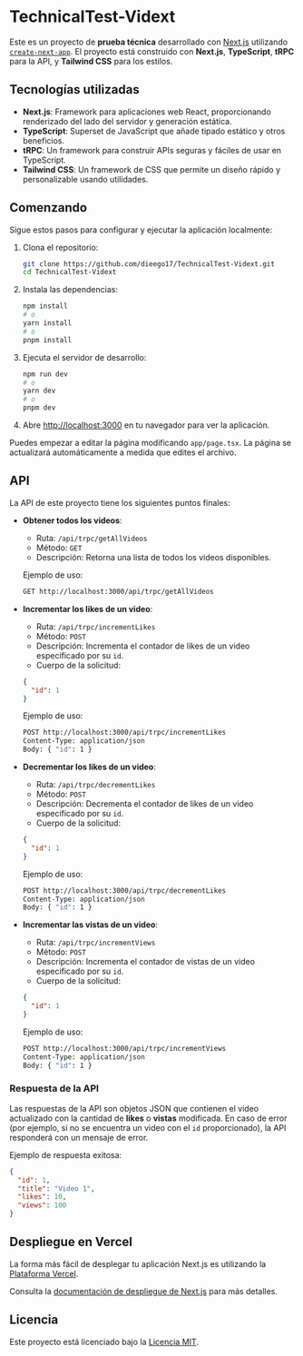 # TechnicalTest-Vidext

Este es un proyecto de **prueba técnica** desarrollado con [Next.js](https://nextjs.org) utilizando [`create-next-app`](https://nextjs.org/docs/app/api-reference/cli/create-next-app). El proyecto está construido con **Next.js**, **TypeScript**, **tRPC** para la API, y **Tailwind CSS** para los estilos.

## Tecnologías utilizadas

- **Next.js**: Framework para aplicaciones web React, proporcionando renderizado del lado del servidor y generación estática.
- **TypeScript**: Superset de JavaScript que añade tipado estático y otros beneficios.
- **tRPC**: Un framework para construir APIs seguras y fáciles de usar en TypeScript.
- **Tailwind CSS**: Un framework de CSS que permite un diseño rápido y personalizable usando utilidades.

## Comenzando

Sigue estos pasos para configurar y ejecutar la aplicación localmente:

1. Clona el repositorio:
   ```bash
   git clone https://github.com/dieego17/TechnicalTest-Vidext.git
   cd TechnicalTest-Vidext
   ```

2. Instala las dependencias:
   ```bash
   npm install
   # o
   yarn install
   # o
   pnpm install
   ```

3. Ejecuta el servidor de desarrollo:
   ```bash
   npm run dev
   # o
   yarn dev
   # o
   pnpm dev
   ```

4. Abre [http://localhost:3000](http://localhost:3000) en tu navegador para ver la aplicación.

Puedes empezar a editar la página modificando `app/page.tsx`. La página se actualizará automáticamente a medida que edites el archivo.

## API

La API de este proyecto tiene los siguientes puntos finales:

- **Obtener todos los videos**:
  - Ruta: `/api/trpc/getAllVideos`
  - Método: `GET`
  - Descripción: Retorna una lista de todos los videos disponibles.
  
  Ejemplo de uso:
  ```bash
  GET http://localhost:3000/api/trpc/getAllVideos
  ```

- **Incrementar los likes de un video**:
  - Ruta: `/api/trpc/incrementLikes`
  - Método: `POST`
  - Descripción: Incrementa el contador de likes de un video especificado por su `id`.
  - Cuerpo de la solicitud:
  ```json
  {
    "id": 1
  }
  ```

  Ejemplo de uso:
  ```bash
  POST http://localhost:3000/api/trpc/incrementLikes
  Content-Type: application/json
  Body: { "id": 1 }
  ```

- **Decrementar los likes de un video**:
  - Ruta: `/api/trpc/decrementLikes`
  - Método: `POST`
  - Descripción: Decrementa el contador de likes de un video especificado por su `id`.
  - Cuerpo de la solicitud:
  ```json
  {
    "id": 1
  }
  ```

  Ejemplo de uso:
  ```bash
  POST http://localhost:3000/api/trpc/decrementLikes
  Content-Type: application/json
  Body: { "id": 1 }
  ```

- **Incrementar las vistas de un video**:
  - Ruta: `/api/trpc/incrementViews`
  - Método: `POST`
  - Descripción: Incrementa el contador de vistas de un video especificado por su `id`.
  - Cuerpo de la solicitud:
  ```json
  {
    "id": 1
  }
  ```

  Ejemplo de uso:
  ```bash
  POST http://localhost:3000/api/trpc/incrementViews
  Content-Type: application/json
  Body: { "id": 1 }
  ```

### Respuesta de la API

Las respuestas de la API son objetos JSON que contienen el video actualizado con la cantidad de **likes** o **vistas** modificada. En caso de error (por ejemplo, si no se encuentra un video con el `id` proporcionado), la API responderá con un mensaje de error.

Ejemplo de respuesta exitosa:
```json
{
  "id": 1,
  "title": "Video 1",
  "likes": 10,
  "views": 100
}
```

## Despliegue en Vercel

La forma más fácil de desplegar tu aplicación Next.js es utilizando la [Plataforma Vercel](https://vercel.com/new?utm_medium=default-template&filter=next.js&utm_source=create-next-app&utm_campaign=create-next-app-readme).

Consulta la [documentación de despliegue de Next.js](https://nextjs.org/docs/app/building-your-application/deploying) para más detalles.

## Licencia

Este proyecto está licenciado bajo la [Licencia MIT](LICENSE).
